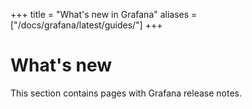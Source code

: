 +++
title = "What's new in Grafana"
aliases = ["/docs/grafana/latest/guides/"]
+++

# What's new

This section contains pages with Grafana release notes.
